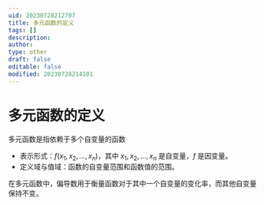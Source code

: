 ```yaml
---
uid: 20230728212707
title: 多元函数的定义
tags: []
description: 
author: 
type: other
draft: false
editable: false
modified: 20230728214101
---
```


# 多元函数的定义

多元函数是指依赖于多个自变量的函数

- 表示形式：$f(x_1, x_2, ..., x_n)$，其中 $x_1, x_2, ..., x_n$ 是自变量，$f$ 是因变量。
- 定义域与值域：函数的自变量范围和函数值的范围。

在多元函数中，偏导数用于衡量函数对于其中一个自变量的变化率，而其他自变量保持不变。
